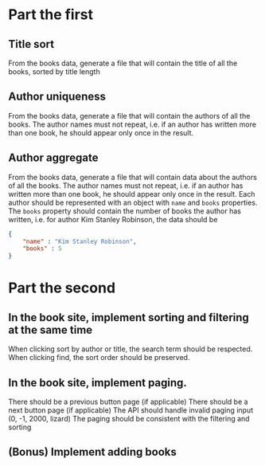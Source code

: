 # Part the first

## Title sort
From the books data, generate a file that will contain the title of all the books, sorted by title length

## Author uniqueness
From the books data, generate a file that will contain the authors of all the books. The author names must not repeat, i.e. if an author has written more than one book, he should appear only once in the result.

## Author aggregate
From the books data, generate a file that will contain data about the authors of all the books. The author names must not repeat, i.e. if an author has written more than one book, he should appear only once in the result. Each author should be represented with an object with `name` and `books` properties. The `books` property should contain the number of books the author has written, i.e. for author Kim Stanley Robinson, the data should be
```json
{
    "name" : "Kim Stanley Robinson",
    "books" : 5
}
```

# Part the second

## In the book site, implement sorting and filtering at the same time
When clicking sort by author or title, the search term should be respected.
When clicking find, the sort order should be preserved.

## In the book site, implement paging.
There should be a previous button page (if applicable)
There should be a next button page (if applicable)
The API should handle invalid paging input (0, -1, 2000, lizard)
The paging should be consistent with the filtering and sorting

## (Bonus) Implement adding books

